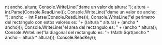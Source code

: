 nt ancho, altura;
            Console.WriteLine("dame un valor de altura: ");
            altura = int.Parse(Console.ReadLine());
            Console.WriteLine("dame un valor de ancho: ");
            ancho = int.Parse(Console.ReadLine());
            Console.WriteLine("el perimetro del rectangulo con estos valores es: "+ ((altura * altura) + (ancho * ancho)));
            Console.WriteLine("el area del rectangulo es: " + (ancho * altura));
            Console.WriteLine("la diagonal del rectangulo es: "+ (Math.Sqrt(ancho * ancho + altura * altura)));
            Console.ReadKey();
